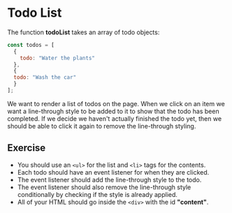 # Todo List

The function **todoList** takes an array of todo objects:

```js
const todos = [
  {
    todo: "Water the plants"
  },
  {
  todo: "Wash the car"
  }
];
```

We want to render a list of todos on the page. When we click on an item we want a line-through style to be added to it to show that the todo has been completed. If we decide we haven't actually finished the todo yet, then we should be able to click it again to remove the line-through styling.

## Exercise

* You should use an `<ul>` for the list and `<li>` tags for the contents.
* Each todo should have an event listener for when they are clicked.
* The event listener should add the line-through style to the todo.
* The event listener should also remove the line-through style conditionally by checking if the style is already applied.
* All of your HTML should go inside the `<div>` with the id **"content"**.
